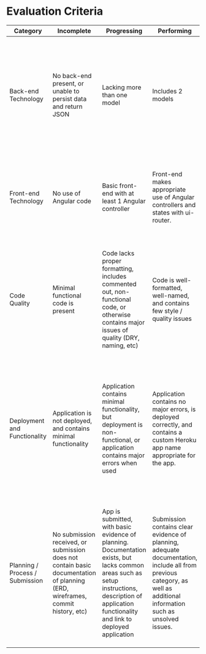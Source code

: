 # Evaluation Criteria

| Category                        | Incomplete                                                                                                                    | Progressing                                                                                                                                                                                           | Performing                                                                                                                                                             | Excelling                                                                                                                                                                                                          |
|---------------------------------|-------------------------------------------------------------------------------------------------------------------------------|-------------------------------------------------------------------------------------------------------------------------------------------------------------------------------------------------------|------------------------------------------------------------------------------------------------------------------------------------------------------------------------|--------------------------------------------------------------------------------------------------------------------------------------------------------------------------------------------------------------------|
| Back-end Technology             | No back-end present, or unable to persist data and return JSON                                                                | Lacking more than one model                                                                                                                                                                           | Includes 2 models                                                                                                                                                      | Includes many well-structured models, and advanced functionality such as authorization, 3rd-party API integration, or other technology not covered in class                                                        |
| Front-end Technology            | No use of Angular code                                                                                                        | Basic front-end with at least 1 Angular controller                                                                                                                                                    | Front-end makes appropriate use of Angular controllers and states with ui-router.                                                        | In addition to appropriate Angular use, includes 1 Angular topic not covered in class. Makes use of multiple custom directives                                                                                     |
| Code Quality                    | Minimal functional code is present                                                                                            | Code lacks proper formatting, includes commented out, non-functional code, or otherwise contains major issues of quality (DRY, naming, etc)                                                           | Code is well-formatted, well-named, and contains few style / quality issues                                                                                            | No major code quality issues, Angular code follows John Pappa style guide, and follows techniques such as separation of concerns, abstraction, and encapsulation                                                   |
| Deployment and Functionality    | Application is not deployed, and contains minimal functionality                                                               | Application contains minimal functionality, but deployment is non-functional, or application contains major errors when used                                                                          | Application contains no major errors, is deployed correctly, and contains a custom Heroku app name appropriate for the app.                                            | App has advanced functionality that works with minimal errors, and may make use of advanced tools such as APIs, plugins, etc. App may be deployed to a service other than Heroku (e.g. Digital Ocean).             |
| Planning / Process / Submission | No submission received, or submission does not contain basic documentation of planning (ERD, wireframes, commit history, etc) | App is submitted, with basic evidence of planning. Documentation exists, but lacks common areas such as setup instructions, description of application functionality and link to deployed application | Submission contains clear evidence of planning, adequate documentation, include all from previous category, as well as additional information such as unsolved issues. | Submission includes everything in previous category, as well as evidence of proper teamwork, such as feature branching, code review, github issue / user story tracking, and justification of technical decisions. |


<!-- Generated from http://www.tablesgenerator.com/markdown_tables -->

